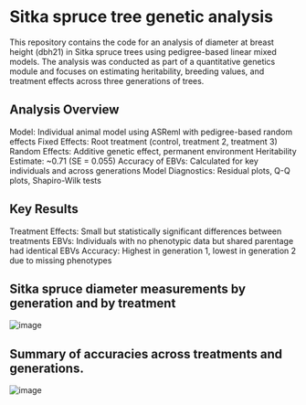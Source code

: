 # Sitka spruce tree genetic analysis
This repository contains the code for an analysis of diameter at breast height (dbh21) in Sitka spruce trees using pedigree-based linear mixed models. The analysis was conducted as part of a quantitative genetics module and focuses on estimating heritability, breeding values, and treatment effects across three generations of trees.

## Analysis Overview
Model: Individual animal model using ASReml with pedigree-based random effects
Fixed Effects: Root treatment (control, treatment 2, treatment 3)
Random Effects: Additive genetic effect, permanent environment
Heritability Estimate: ~0.71 (SE = 0.055)
Accuracy of EBVs: Calculated for key individuals and across generations
Model Diagnostics: Residual plots, Q-Q plots, Shapiro-Wilk tests

## Key Results
Treatment Effects: Small but statistically significant differences between treatments
EBVs: Individuals with no phenotypic data but shared parentage had identical EBVs
Accuracy: Highest in generation 1, lowest in generation 2 due to missing phenotypes

## Sitka spruce diameter measurements by generation and by treatment
![image](https://github.com/user-attachments/assets/8139885d-3890-4131-bc76-213b829327af)

## Summary of accuracies across treatments and generations. 
![image](https://github.com/user-attachments/assets/75d5302e-5502-4c0f-9838-8a25d7236308)
